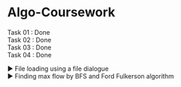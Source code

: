 # Algo-Coursework

<h4></h4>

Task 01 : Done <br/>
Task 02 : Done <br/>
Task 03 : Done <br/>
Task 04 : Done <br/>

▶️ File loading using a file dialogue <br/>
▶️ Finding max flow by BFS and Ford Fulkerson algorithm

